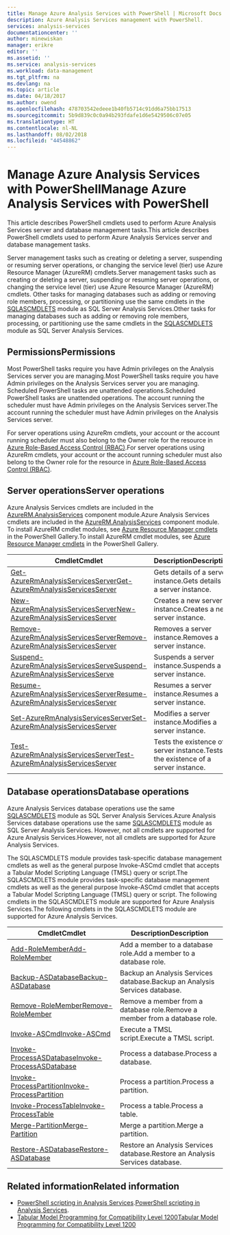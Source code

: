 ```yaml
---
title: Manage Azure Analysis Services with PowerShell | Microsoft Docs
description: Azure Analysis Services management with PowerShell.
services: analysis-services
documentationcenter: ''
author: minewiskan
manager: erikre
editor: ''
ms.assetid: ''
ms.service: analysis-services
ms.workload: data-management
ms.tgt_pltfrm: na
ms.devlang: na
ms.topic: article
ms.date: 04/18/2017
ms.author: owend
ms.openlocfilehash: 478703542edeee1b40fb5714c91dd6a75bb17513
ms.sourcegitcommit: 5b9d839c0c0a94b293fdafe1d6e5429506c07e05
ms.translationtype: HT
ms.contentlocale: nl-NL
ms.lasthandoff: 08/02/2018
ms.locfileid: "44548862"
---
```

# <a name="manage-azure-analysis-services-with-powershell"></a><span data-ttu-id="b3adb-103">Manage Azure Analysis Services with PowerShell</span><span class="sxs-lookup"><span data-stu-id="b3adb-103">Manage Azure Analysis Services with PowerShell</span></span>

<span data-ttu-id="b3adb-104">This article describes PowerShell cmdlets used to perform Azure Analysis Services server and database management tasks.</span><span class="sxs-lookup"><span data-stu-id="b3adb-104">This article describes PowerShell cmdlets used to perform Azure Analysis Services server and database management tasks.</span></span> 

<span data-ttu-id="b3adb-105">Server management tasks such as creating or deleting a server, suspending or resuming server operations, or changing the service level (tier) use Azure Resource Manager (AzureRM) cmdlets.</span><span class="sxs-lookup"><span data-stu-id="b3adb-105">Server management tasks such as creating or deleting a server, suspending or resuming server operations, or changing the service level (tier) use Azure Resource Manager (AzureRM) cmdlets.</span></span> <span data-ttu-id="b3adb-106">Other tasks for managing databases such as adding or removing role members, processing, or partitioning use the same cmdlets in the [SQLASCMDLETS](https://msdn.microsoft.com/library/hh758425.aspx) module as SQL Server Analysis Services.</span><span class="sxs-lookup"><span data-stu-id="b3adb-106">Other tasks for managing databases such as adding or removing role members, processing, or partitioning use the same cmdlets in the [SQLASCMDLETS](https://msdn.microsoft.com/library/hh758425.aspx) module as SQL Server Analysis Services.</span></span>

## <a name="permissions"></a><span data-ttu-id="b3adb-107">Permissions</span><span class="sxs-lookup"><span data-stu-id="b3adb-107">Permissions</span></span>
<span data-ttu-id="b3adb-108">Most PowerShell tasks require you have Admin privileges on the Analysis Services server you are managing.</span><span class="sxs-lookup"><span data-stu-id="b3adb-108">Most PowerShell tasks require you have Admin privileges on the Analysis Services server you are managing.</span></span> <span data-ttu-id="b3adb-109">Scheduled PowerShell tasks are unattended operations.</span><span class="sxs-lookup"><span data-stu-id="b3adb-109">Scheduled PowerShell tasks are unattended operations.</span></span> <span data-ttu-id="b3adb-110">The account running the scheduler must have Admin privileges on the Analysis Services server.</span><span class="sxs-lookup"><span data-stu-id="b3adb-110">The account running the scheduler must have Admin privileges on the Analysis Services server.</span></span> 

<span data-ttu-id="b3adb-111">For server operations using AzureRm cmdlets, your account or the account running scheduler must also belong to the Owner role for the resource in [Azure Role-Based Access Control (RBAC)](../active-directory/role-based-access-control-what-is.md).</span><span class="sxs-lookup"><span data-stu-id="b3adb-111">For server operations using AzureRm cmdlets, your account or the account running scheduler must also belong to the Owner role for the resource in [Azure Role-Based Access Control (RBAC)](../active-directory/role-based-access-control-what-is.md).</span></span> 

## <a name="server-operations"></a><span data-ttu-id="b3adb-112">Server operations</span><span class="sxs-lookup"><span data-stu-id="b3adb-112">Server operations</span></span> 
<span data-ttu-id="b3adb-113">Azure Analysis Services cmdlets are included in the [AzureRM.AnalysisServices](https://www.powershellgallery.com/packages/AzureRM.AnalysisServices) component module.</span><span class="sxs-lookup"><span data-stu-id="b3adb-113">Azure Analysis Services cmdlets are included in the [AzureRM.AnalysisServices](https://www.powershellgallery.com/packages/AzureRM.AnalysisServices) component module.</span></span> <span data-ttu-id="b3adb-114">To install AzureRM cmdlet modules, see [Azure Resource Manager cmdlets](https://docs.microsoft.com/powershell/resourcemanager/) in the PowerShell Gallery.</span><span class="sxs-lookup"><span data-stu-id="b3adb-114">To install AzureRM cmdlet modules, see [Azure Resource Manager cmdlets](https://docs.microsoft.com/powershell/resourcemanager/) in the PowerShell Gallery.</span></span>

|<span data-ttu-id="b3adb-115">Cmdlet</span><span class="sxs-lookup"><span data-stu-id="b3adb-115">Cmdlet</span></span>|<span data-ttu-id="b3adb-116">Description</span><span class="sxs-lookup"><span data-stu-id="b3adb-116">Description</span></span>| 
|------------|-----------------| 
|[<span data-ttu-id="b3adb-117">Get-AzureRmAnalysisServicesServer</span><span class="sxs-lookup"><span data-stu-id="b3adb-117">Get-AzureRmAnalysisServicesServer</span></span>](https://docs.microsoft.com/powershell/resourcemanager/azurerm.analysisservices/v3.0.0/get-azurermanalysisservicesserver)|<span data-ttu-id="b3adb-118">Gets details of a server instance.</span><span class="sxs-lookup"><span data-stu-id="b3adb-118">Gets details of a server instance.</span></span>|  
|[<span data-ttu-id="b3adb-119">New-AzureRmAnalysisServicesServer</span><span class="sxs-lookup"><span data-stu-id="b3adb-119">New-AzureRmAnalysisServicesServer</span></span>](https://docs.microsoft.com/powershell/resourcemanager/azurerm.analysisservices/v3.0.0/new-azurermanalysisservicesserver)|<span data-ttu-id="b3adb-120">Creates a new server instance.</span><span class="sxs-lookup"><span data-stu-id="b3adb-120">Creates a new server instance.</span></span>|
|[<span data-ttu-id="b3adb-121">Remove-AzureRmAnalysisServicesServer</span><span class="sxs-lookup"><span data-stu-id="b3adb-121">Remove-AzureRmAnalysisServicesServer</span></span>](https://docs.microsoft.com/powershell/resourcemanager/azurerm.analysisservices/v3.0.0/remove-azurermanalysisservicesserver)|<span data-ttu-id="b3adb-122">Removes a server instance.</span><span class="sxs-lookup"><span data-stu-id="b3adb-122">Removes a server instance.</span></span>|  
|[<span data-ttu-id="b3adb-123">Suspend-AzureRmAnalysisServicesServe</span><span class="sxs-lookup"><span data-stu-id="b3adb-123">Suspend-AzureRmAnalysisServicesServe</span></span>](https://docs.microsoft.com/powershell/resourcemanager/azurerm.analysisservices/v3.0.0/suspend-azurermanalysisservicesserver)|<span data-ttu-id="b3adb-124">Suspends a server instance.</span><span class="sxs-lookup"><span data-stu-id="b3adb-124">Suspends a server instance.</span></span>| 
|[<span data-ttu-id="b3adb-125">Resume-AzureRmAnalysisServicesServer</span><span class="sxs-lookup"><span data-stu-id="b3adb-125">Resume-AzureRmAnalysisServicesServer</span></span>](https://docs.microsoft.com/powershell/resourcemanager/azurerm.analysisservices/v3.0.0/resume-azurermanalysisservicesserver)|<span data-ttu-id="b3adb-126">Resumes a server instance.</span><span class="sxs-lookup"><span data-stu-id="b3adb-126">Resumes a server instance.</span></span>|  
|[<span data-ttu-id="b3adb-127">Set-AzureRmAnalysisServicesServer</span><span class="sxs-lookup"><span data-stu-id="b3adb-127">Set-AzureRmAnalysisServicesServer</span></span>](https://docs.microsoft.com/powershell/resourcemanager/azurerm.analysisservices/v3.0.0/set-azurermanalysisservicesserver)|<span data-ttu-id="b3adb-128">Modifies a server instance.</span><span class="sxs-lookup"><span data-stu-id="b3adb-128">Modifies a server instance.</span></span>|   
|[<span data-ttu-id="b3adb-129">Test-AzureRmAnalysisServicesServer</span><span class="sxs-lookup"><span data-stu-id="b3adb-129">Test-AzureRmAnalysisServicesServer</span></span>](https://docs.microsoft.com/powershell/resourcemanager/azurerm.analysisservices/v3.0.0/test-azurermanalysisservicesserver)|<span data-ttu-id="b3adb-130">Tests the existence of a server  instance.</span><span class="sxs-lookup"><span data-stu-id="b3adb-130">Tests the existence of a server  instance.</span></span>| 

## <a name="database-operations"></a><span data-ttu-id="b3adb-131">Database operations</span><span class="sxs-lookup"><span data-stu-id="b3adb-131">Database operations</span></span>
<span data-ttu-id="b3adb-132">Azure Analysis Services database operations use the same [SQLASCMDLETS](https://msdn.microsoft.com/library/hh758425.aspx) module as SQL Server Analysis Services.</span><span class="sxs-lookup"><span data-stu-id="b3adb-132">Azure Analysis Services database operations use the same [SQLASCMDLETS](https://msdn.microsoft.com/library/hh758425.aspx) module as SQL Server Analysis Services.</span></span> <span data-ttu-id="b3adb-133">However, not all cmdlets are supported for Azure Analysis Services.</span><span class="sxs-lookup"><span data-stu-id="b3adb-133">However, not all cmdlets are supported for Azure Analysis Services.</span></span> 

<span data-ttu-id="b3adb-134">The SQLASCMDLETS module provides task-specific database management cmdlets as well as the general purpose Invoke-ASCmd cmdlet that accepts a Tabular Model Scripting Language (TMSL) query or script.</span><span class="sxs-lookup"><span data-stu-id="b3adb-134">The SQLASCMDLETS module provides task-specific database management cmdlets as well as the general purpose Invoke-ASCmd cmdlet that accepts a Tabular Model Scripting Language (TMSL) query or script.</span></span> <span data-ttu-id="b3adb-135">The following cmdlets in the SQLASCMDLETS module are supported for Azure Analysis Services.</span><span class="sxs-lookup"><span data-stu-id="b3adb-135">The following cmdlets in the SQLASCMDLETS module are supported for Azure Analysis Services.</span></span>
  
|<span data-ttu-id="b3adb-136">Cmdlet</span><span class="sxs-lookup"><span data-stu-id="b3adb-136">Cmdlet</span></span>|<span data-ttu-id="b3adb-137">Description</span><span class="sxs-lookup"><span data-stu-id="b3adb-137">Description</span></span>|
|------------|-----------------| 
|[<span data-ttu-id="b3adb-138">Add-RoleMember</span><span class="sxs-lookup"><span data-stu-id="b3adb-138">Add-RoleMember</span></span>](https://msdn.microsoft.com/library/hh510167.aspx)|<span data-ttu-id="b3adb-139">Add a member to a database role.</span><span class="sxs-lookup"><span data-stu-id="b3adb-139">Add a member to a database role.</span></span>| 
|[<span data-ttu-id="b3adb-140">Backup-ASDatabase</span><span class="sxs-lookup"><span data-stu-id="b3adb-140">Backup-ASDatabase</span></span>](https://docs.microsoft.com/sql/analysis-services/powershell/backup-asdatabase-cmdlet)|<span data-ttu-id="b3adb-141">Backup an Analysis Services database.</span><span class="sxs-lookup"><span data-stu-id="b3adb-141">Backup an Analysis Services database.</span></span>|  
|[<span data-ttu-id="b3adb-142">Remove-RoleMember</span><span class="sxs-lookup"><span data-stu-id="b3adb-142">Remove-RoleMember</span></span>](https://msdn.microsoft.com/library/hh510173.aspx)|<span data-ttu-id="b3adb-143">Remove a member from a database role.</span><span class="sxs-lookup"><span data-stu-id="b3adb-143">Remove a member from a database role.</span></span>|   
|[<span data-ttu-id="b3adb-144">Invoke-ASCmd</span><span class="sxs-lookup"><span data-stu-id="b3adb-144">Invoke-ASCmd</span></span>](https://msdn.microsoft.com/library/hh479579.aspx)|<span data-ttu-id="b3adb-145">Execute a TMSL script.</span><span class="sxs-lookup"><span data-stu-id="b3adb-145">Execute a TMSL script.</span></span>|
|[<span data-ttu-id="b3adb-146">Invoke-ProcessASDatabase</span><span class="sxs-lookup"><span data-stu-id="b3adb-146">Invoke-ProcessASDatabase</span></span>](https://msdn.microsoft.com/library/mt651773.aspx)|<span data-ttu-id="b3adb-147">Process a database.</span><span class="sxs-lookup"><span data-stu-id="b3adb-147">Process a database.</span></span>|  
|[<span data-ttu-id="b3adb-148">Invoke-ProcessPartition</span><span class="sxs-lookup"><span data-stu-id="b3adb-148">Invoke-ProcessPartition</span></span>](https://msdn.microsoft.com/library/hh510164.aspx)|<span data-ttu-id="b3adb-149">Process a partition.</span><span class="sxs-lookup"><span data-stu-id="b3adb-149">Process a partition.</span></span>| 
|[<span data-ttu-id="b3adb-150">Invoke-ProcessTable</span><span class="sxs-lookup"><span data-stu-id="b3adb-150">Invoke-ProcessTable</span></span>](https://msdn.microsoft.com/library/mt651774.aspx)|<span data-ttu-id="b3adb-151">Process a table.</span><span class="sxs-lookup"><span data-stu-id="b3adb-151">Process a table.</span></span>|  
|[<span data-ttu-id="b3adb-152">Merge-Partition</span><span class="sxs-lookup"><span data-stu-id="b3adb-152">Merge-Partition</span></span>](https://msdn.microsoft.com/library/hh479576.aspx)|<span data-ttu-id="b3adb-153">Merge a partition.</span><span class="sxs-lookup"><span data-stu-id="b3adb-153">Merge a partition.</span></span>|  
|[<span data-ttu-id="b3adb-154">Restore-ASDatabase</span><span class="sxs-lookup"><span data-stu-id="b3adb-154">Restore-ASDatabase</span></span>](https://docs.microsoft.com/sql/analysis-services/powershell/restore-asdatabase-cmdlet)|<span data-ttu-id="b3adb-155">Restore an Analysis Services database.</span><span class="sxs-lookup"><span data-stu-id="b3adb-155">Restore an Analysis Services database.</span></span>| 
  

## <a name="related-information"></a><span data-ttu-id="b3adb-156">Related information</span><span class="sxs-lookup"><span data-stu-id="b3adb-156">Related information</span></span>
* <span data-ttu-id="b3adb-157">[PowerShell scripting in Analysis Services](https://msdn.microsoft.com/library/hh213141.aspx).</span><span class="sxs-lookup"><span data-stu-id="b3adb-157">[PowerShell scripting in Analysis Services](https://msdn.microsoft.com/library/hh213141.aspx).</span></span>
* [<span data-ttu-id="b3adb-158">Tabular Model Programming for Compatibility Level 1200</span><span class="sxs-lookup"><span data-stu-id="b3adb-158">Tabular Model Programming for Compatibility Level 1200</span></span>](https://msdn.microsoft.com/library/mt712541.aspx)